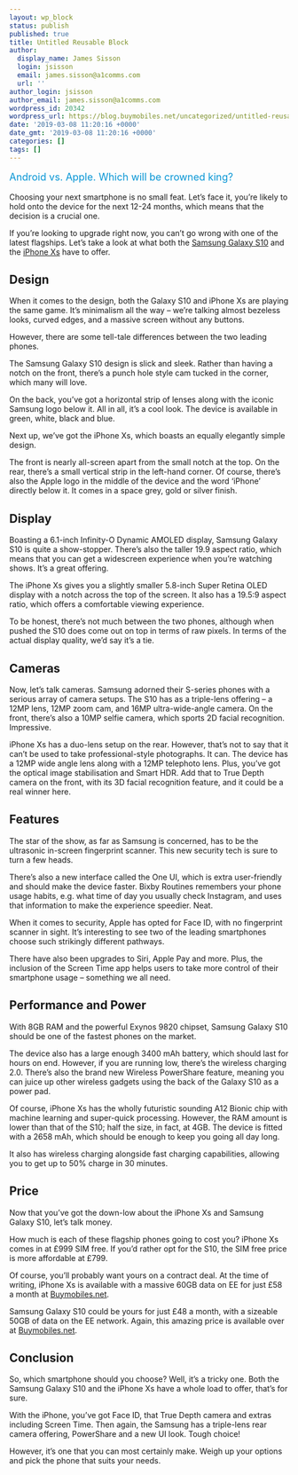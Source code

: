 ```yaml
---
layout: wp_block
status: publish
published: true
title: Untitled Reusable Block
author:
  display_name: James Sisson
  login: jsisson
  email: james.sisson@a1comms.com
  url: ''
author_login: jsisson
author_email: james.sisson@a1comms.com
wordpress_id: 20342
wordpress_url: https://blog.buymobiles.net/uncategorized/untitled-reusable-block
date: '2019-03-08 11:20:16 +0000'
date_gmt: '2019-03-08 11:20:16 +0000'
categories: []
tags: []
---
```

<p><!-- wp:html --></p>
<p><span class="postStandFirst" style="color: #0896d5; line-height: 26px; font-size: 18px;">Android vs. Apple. Which will be crowned king?</span></p>
<p>Choosing your next smartphone is no small feat. Let&rsquo;s face it, you&rsquo;re likely to hold onto the device for the next 12-24 months, which means that the decision is a crucial one.</p>
<p>If you&rsquo;re looking to upgrade right now, you can&rsquo;t go wrong with one of the latest flagships. Let&rsquo;s take a look at what both the <a href="https://www.buymobiles.net/samsung/galaxy-s10-128gb-black" target="_blank" rel="noopener noreferrer">Samsung Galaxy S10</a> and the <a href="https://www.buymobiles.net/apple/iphone-xs-64gb-gold" target="_blank" rel="noopener noreferrer">iPhone Xs</a> have to offer.</p>
<h2>Design</h2>
<p>When it comes to the design, both the Galaxy S10 and iPhone Xs are playing the same game. It&rsquo;s minimalism all the way &ndash; we&rsquo;re talking almost bezeless looks, curved edges, and a massive screen without any buttons.</p>
<p>However, there are some tell-tale differences between the two leading phones.</p>
<p>The Samsung Galaxy S10 design is slick and sleek. Rather than having a notch on the front, there&rsquo;s a punch hole style cam tucked in the corner, which many will love.</p>
<p>On the back, you&rsquo;ve got a horizontal strip of lenses along with the iconic Samsung logo below it. All in all, it&rsquo;s a cool look. The device is available in green, white, black and blue.</p>
<p>Next up, we&rsquo;ve got the iPhone Xs, which boasts an equally elegantly simple design.</p>
<p>The front is nearly all-screen apart from the small notch at the top. On the rear, there&rsquo;s a small vertical strip in the left-hand corner. Of course, there&rsquo;s also the Apple logo in the middle of the device and the word &lsquo;iPhone&rsquo; directly below it. It comes in a space grey, gold or silver finish.</p>
<h2>Display</h2>
<p>Boasting a 6.1-inch Infinity-O Dynamic AMOLED display, Samsung Galaxy S10 is quite a show-stopper. There&rsquo;s also the taller 19.9 aspect ratio, which means that you can get a widescreen experience when you&rsquo;re watching shows. It&rsquo;s a great offering.</p>
<p>The iPhone Xs gives you a slightly smaller 5.8-inch Super Retina OLED display with a notch across the top of the screen. It also has a 19.5:9 aspect ratio, which offers a comfortable viewing experience.</p>
<p>To be honest, there&rsquo;s not much between the two phones, although when pushed the S10 does come out on top in terms of raw pixels. In terms of the actual display quality, we&rsquo;d say it&rsquo;s a tie.</p>
<h2>Cameras</h2>
<p>Now, let&rsquo;s talk cameras. Samsung adorned their S-series phones with a serious array of camera setups. The S10 has as a triple-lens offering &ndash; a 12MP lens, 12MP zoom cam, and 16MP ultra-wide-angle camera. On the front, there&rsquo;s also a 10MP selfie camera, which sports 2D facial recognition. Impressive.</p>
<p>iPhone Xs has a duo-lens setup on the rear. However, that&rsquo;s not to say that it can&rsquo;t be used to take professional-style photographs. It can. The device has a 12MP wide angle lens along with a 12MP telephoto lens. Plus, you&rsquo;ve got the optical image stabilisation and Smart HDR. Add that to True Depth camera on the front, with its 3D facial recognition feature, and it could be a real winner here.</p>
<h2>Features</h2>
<p>The star of the show, as far as Samsung is concerned, has to be the ultrasonic in-screen fingerprint scanner. This new security tech is sure to turn a few heads.</p>
<p>There&rsquo;s also a new interface called the One UI, which is extra user-friendly and should make the device faster. Bixby Routines remembers your phone usage habits, e.g. what time of day you usually check Instagram, and uses that information to make the experience speedier. Neat.</p>
<p>When it comes to security, Apple has opted for Face ID, with no fingerprint scanner in sight. It&rsquo;s interesting to see two of the leading smartphones choose such strikingly different pathways.</p>
<p>There have also been upgrades to Siri, Apple Pay and more. Plus, the inclusion of the Screen Time app helps users to take more control of their smartphone usage &ndash; something we all need.</p>
<h2>Performance and Power</h2>
<p>With 8GB RAM and the powerful Exynos 9820 chipset, Samsung Galaxy S10 should be one of the fastest phones on the market.</p>
<p>The device also has a large enough 3400 mAh battery, which should last for hours on end. However, if you are running low, there&rsquo;s the wireless charging 2.0. There&rsquo;s also the brand new Wireless PowerShare feature, meaning you can juice up other wireless gadgets using the back of the Galaxy S10 as a power pad.</p>
<p>Of course, iPhone Xs has the wholly futuristic sounding A12 Bionic chip with machine learning and super-quick processing. However, the RAM amount is lower than that of the S10; half the size, in fact, at 4GB. The device is fitted with a 2658 mAh, which should be enough to keep you going all day long.</p>
<p>It also has wireless charging alongside fast charging capabilities, allowing you to get up to 50% charge in 30 minutes.</p>
<h2>Price</h2>
<p>Now that you&rsquo;ve got the down-low about the iPhone Xs and Samsung Galaxy S10, let&rsquo;s talk money.</p>
<p>How much is each of these flagship phones going to cost you? iPhone Xs comes in at &pound;999 SIM free. If you&rsquo;d rather opt for the S10, the SIM free price is more affordable at &pound;799.</p>
<p>Of course, you&rsquo;ll probably want yours on a contract deal. At the time of writing, iPhone Xs is available with a massive 60GB data on EE for just &pound;58 a month at <a href="https://www.buymobiles.net/apple/iphone-xs-64gb-gold" target="_blank" rel="noopener noreferrer">Buymobiles.net</a>.</p>
<p>Samsung Galaxy S10 could be yours for just &pound;48 a month, with a sizeable 50GB of data on the EE network. Again, this amazing price is available over at <a href="https://www.buymobiles.net/samsung/galaxy-s10-128gb-black" target="_blank" rel="noopener noreferrer">Buymobiles.net</a>.</p>
<h2>Conclusion</h2>
<p>So, which smartphone should you choose? Well, it&rsquo;s a tricky one. Both the Samsung Galaxy S10 and the iPhone Xs have a whole load to offer, that&rsquo;s for sure.</p>
<p>With the iPhone, you&rsquo;ve got Face ID, that True Depth camera and extras including Screen Time. Then again, the Samsung has a triple-lens rear camera offering, PowerShare and a new UI look. Tough choice!</p>
<p>However, it&rsquo;s one that you can most certainly make. Weigh up your options and pick the phone that suits your needs.</p>
<p><!-- /wp:html --></p>
